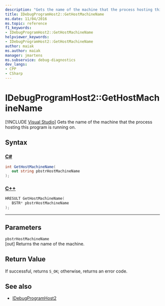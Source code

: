 ```yaml
---
description: "Gets the name of the machine that the process hosting this program is running on."
title: IDebugProgramHost2::GetHostMachineName
ms.date: 11/04/2016
ms.topic: reference
f1_keywords:
- IDebugProgramHost2::GetHostMachineName
helpviewer_keywords:
- IDebugProgramHost2::GetHostMachineName
author: maiak
ms.author: maiak
manager: jmartens
ms.subservice: debug-diagnostics
dev_langs:
- CPP
- CSharp
---
```

# IDebugProgramHost2::GetHostMachineName

 [!INCLUDE [Visual Studio](~/includes/applies-to-version/vs-windows-only.md)]
Gets the name of the machine that the process hosting this program is running on.

## Syntax

### [C#](#tab/csharp)
```csharp
int GetHostMachineName( 
   out string pbstrHostMachineName
);
```
### [C++](#tab/cpp)
```cpp
HRESULT GetHostMachineName( 
   BSTR* pbstrHostMachineName
);
```
---

## Parameters
`pbstrHostMachineName`\
[out] Returns the name of the machine.

## Return Value
 If successful, returns `S_OK`; otherwise, returns an error code.

## See also
- [IDebugProgramHost2](../../../extensibility/debugger/reference/idebugprogramhost2.md)
